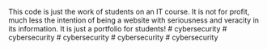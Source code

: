 This code is just the work of students on an IT course. It is not for profit, much less the intention of being a website with seriousness and veracity in its information. It is just a portfolio for students!
#   c y b e r s e c u r i t y  
 #   c y b e r s e c u r i t y  
 #   c y b e r s e c u r i t y  
 #   c y b e r s e c u r i t y  
 #   c y b e r s e c u r i t y  
 